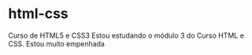 # html-css
 Curso de HTML5 e CSS3 
 Estou estudando o módulo 3 do Curso HTML e CSS. Estou muito empenhada 